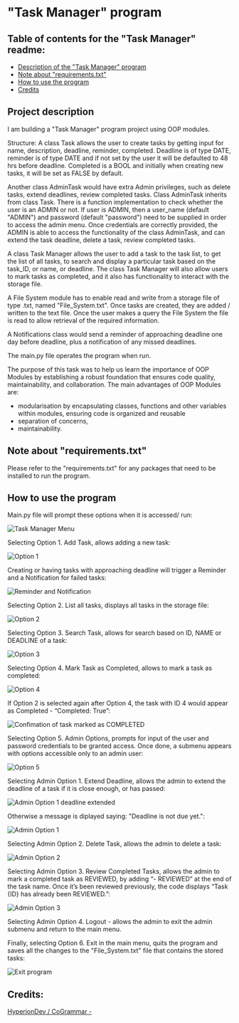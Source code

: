 # "Task Manager" program

## Table of contents for the "Task Manager" readme:
  - [Description of the "Task Manager" program](#Project-description)
  - [Note about "requirements.txt"](#Note-about-requirements)
  - [How to use the program](#How-to-use-the-program)
  - [Credits](#Credits)

## Project description

I am building a "Task Manager" program project using OOP modules.

Structure:
A class Task allows the user to create tasks by getting input for name, description, deadline, reminder, completed.
Deadline is of type DATE, reminder is of type DATE and if not set by the user it will be defaulted to 48 hrs before deadline.
Completed is a BOOL and initially when creating new tasks, it will be set as FALSE by default.

Another class AdminTask would have extra Admin privileges, such as delete tasks, extend deadlines, review completed tasks.
Class AdminTask inherits from class Task.
There is a function implementation to check whether the user is an ADMIN or not.
If user is ADMIN, then a user_name (default "ADMIN") and password (default "password") need to be supplied in order to access the admin menu.
Once credentials are correctly provided, the ADMIN is able to access the functionality of the class AdminTask, and can extend the task deadline, delete a task, review completed tasks.

A class Task Manager allows the user to add a task to the task list, to get the list of all tasks, to search and display a particular task based on the task_ID, or name, or deadline.
The class Task Manager will also allow users to mark tasks as completed, and it also has functionality to interact with the storage file. 

A File System module has to enable read and write from a storage file of type .txt, named "File_System.txt". 
Once tasks are created, they are added / written to the text file.
Once the user makes a query the File System the file is read to allow retrieval of the required information.

A Notifications class would send a reminder of approaching deadline one day before deadline, plus a notification of any missed deadlines. 

The main.py file operates the program when run.

The purpose of this task was to help us learn the importance of OOP Modules by establishing a robust foundation that ensures code quality, maintainability, and collaboration.
The main advantages of OOP Modules are:
  - modularisation by encapsulating classes, functions and other variables within modules, ensuring code is organized and reusable
  - separation of concerns,
  - maintainability.

## Note about "requirements.txt"
Please refer to the "requirements.txt" for any packages that need to be installed to run the program.

## How to use the program

Main.py file will prompt these options when it is accessed/ run:

![Task Manager Menu](https://github.com/DANIEL-BOERESCU/codingTasks/assets/164760774/22ef4c81-ade5-44f5-8537-880b94442444)

Selecting Option 1. Add Task, allows adding a new task:

![Option 1](https://github.com/DANIEL-BOERESCU/codingTasks/assets/164760774/85f97916-3dfe-48cb-986f-e8165583abf5)

Creating or having tasks with approaching deadline will trigger a Reminder and a Notification for failed tasks:

![Reminder and Notification](https://github.com/DANIEL-BOERESCU/codingTasks/assets/164760774/a4b6c187-d7d1-443b-890c-99cba4adee35)

Selecting Option 2. List all tasks, displays all tasks in the storage file:

![Option 2](https://github.com/DANIEL-BOERESCU/codingTasks/assets/164760774/2d058d23-20ae-4c87-b00f-1744ff03b9a3)

Selecting Option 3. Search Task, allows for search based on ID, NAME or DEADLINE of a task:

![Option 3](https://github.com/DANIEL-BOERESCU/codingTasks/assets/164760774/e039460e-58f7-4839-9825-4a3ddf964d51)

Selecting Option 4. Mark Task as Completed, allows to mark a task as completed:

![Option 4](https://github.com/DANIEL-BOERESCU/codingTasks/assets/164760774/6f2888ac-c7ed-44f0-8a09-8a8cd70e7869)

If Option 2 is selected again after Option 4, the task with ID 4 would appear as Completed - “Completed: True”:

![Confimation of task marked as COMPLETED](https://github.com/DANIEL-BOERESCU/codingTasks/assets/164760774/43ff4777-3ca3-45ba-a98e-3e4357b5e2a1)

Selecting Option 5. Admin Options, prompts for input of the user and password credentials to be granted access. Once done, a submenu appears with options accessible only to an admin user:

![Option 5](https://github.com/DANIEL-BOERESCU/codingTasks/assets/164760774/c5e93960-8827-4bb9-9ea8-256613a258c5)

Selecting Admin Option 1. Extend Deadline, allows the admin to extend the deadline of a task if it is close enough, or has passed:

![Admin Option 1 deadline extended](https://github.com/DANIEL-BOERESCU/codingTasks/assets/164760774/9093b35e-543b-4d4c-9ddb-bb4e078045df)

Otherwise a message is diplayed saying: "Deadline is not due yet.":

![Admin Option 1](https://github.com/DANIEL-BOERESCU/codingTasks/assets/164760774/25d9025f-3104-402b-85bc-91d756508784)
    
Selecting Admin Option 2. Delete Task, allows the admin to delete a task:

![Admin Option 2](https://github.com/DANIEL-BOERESCU/codingTasks/assets/164760774/e95454d1-8847-42d8-aa28-53d5cecb46af)

Selecting Admin Option 3. Review Completed Tasks, allows the admin to mark a completed task as REVIEWED, by adding “- REVIEWED” at the end of the task name. 
Once it’s been reviewed previously, the code displays “Task {ID} has already been REVIEWED.”:

![Admin Option 3](https://github.com/DANIEL-BOERESCU/codingTasks/assets/164760774/9d8cf868-77d4-40be-bf1d-bf94a3378eb3)

Selecting Admin Option 4. Logout - allows the admin to exit the admin submenu and return to the main menu.

Finally, selecting Option 6. Exit in the main menu, quits the program and saves all the changes to the "File_System.txt" file that contains the stored tasks:

![Exit program](https://github.com/DANIEL-BOERESCU/codingTasks/assets/164760774/64cf9381-734c-4be5-ae74-d599768c9db3)

## Credits:
[HyperionDev / CoGrammar -](https://www.hyperiondev.com/)



